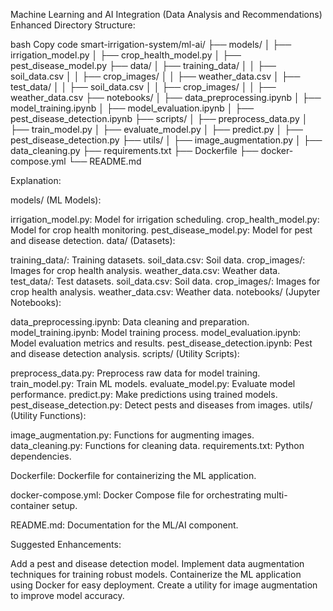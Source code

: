 Machine Learning and AI Integration (Data Analysis and Recommendations)
Enhanced Directory Structure:

bash
Copy code
smart-irrigation-system/ml-ai/
├── models/
│   ├── irrigation_model.py
│   ├── crop_health_model.py
│   ├── pest_disease_model.py
├── data/
│   ├── training_data/
│   │   ├── soil_data.csv
│   │   ├── crop_images/
│   │   ├── weather_data.csv
│   ├── test_data/
│   │   ├── soil_data.csv
│   │   ├── crop_images/
│   │   ├── weather_data.csv
├── notebooks/
│   ├── data_preprocessing.ipynb
│   ├── model_training.ipynb
│   ├── model_evaluation.ipynb
│   ├── pest_disease_detection.ipynb
├── scripts/
│   ├── preprocess_data.py
│   ├── train_model.py
│   ├── evaluate_model.py
│   ├── predict.py
│   ├── pest_disease_detection.py
├── utils/
│   ├── image_augmentation.py
│   ├── data_cleaning.py
├── requirements.txt
├── Dockerfile
├── docker-compose.yml
└── README.md

Explanation:

models/ (ML Models):

irrigation_model.py: Model for irrigation scheduling.
crop_health_model.py: Model for crop health monitoring.
pest_disease_model.py: Model for pest and disease detection.
data/ (Datasets):

training_data/: Training datasets.
soil_data.csv: Soil data.
crop_images/: Images for crop health analysis.
weather_data.csv: Weather data.
test_data/: Test datasets.
soil_data.csv: Soil data.
crop_images/: Images for crop health analysis.
weather_data.csv: Weather data.
notebooks/ (Jupyter Notebooks):

data_preprocessing.ipynb: Data cleaning and preparation.
model_training.ipynb: Model training process.
model_evaluation.ipynb: Model evaluation metrics and results.
pest_disease_detection.ipynb: Pest and disease detection analysis.
scripts/ (Utility Scripts):

preprocess_data.py: Preprocess raw data for model training.
train_model.py: Train ML models.
evaluate_model.py: Evaluate model performance.
predict.py: Make predictions using trained models.
pest_disease_detection.py: Detect pests and diseases from images.
utils/ (Utility Functions):

image_augmentation.py: Functions for augmenting images.
data_cleaning.py: Functions for cleaning data.
requirements.txt: Python dependencies.

Dockerfile: Dockerfile for containerizing the ML application.

docker-compose.yml: Docker Compose file for orchestrating multi-container setup.

README.md: Documentation for the ML/AI component.

Suggested Enhancements:

Add a pest and disease detection model.
Implement data augmentation techniques for training robust models.
Containerize the ML application using Docker for easy deployment.
Create a utility for image augmentation to improve model accuracy.
